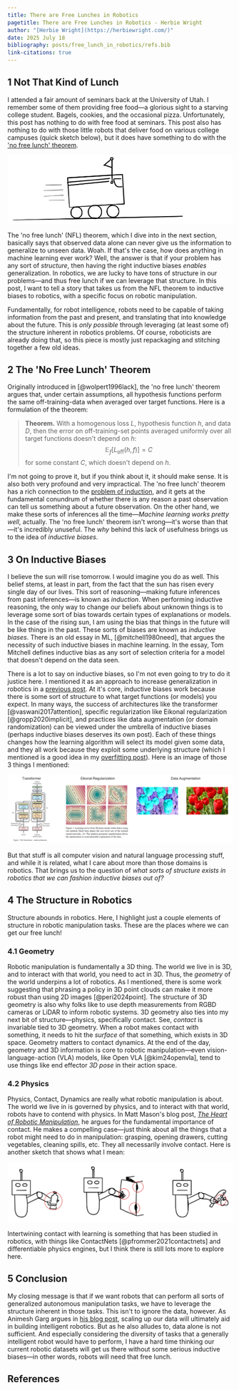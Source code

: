```yaml
---
title: There are Free Lunches in Robotics
pagetitle: There are Free Lunches in Robotics - Herbie Wright
author: "[Herbie Wright](https://herbiewright.com/)"
date: 2025 July 18
bibliography: posts/free_lunch_in_robotics/refs.bib
link-citations: true
---
```


## 1 Not That Kind of Lunch

I attended a fair amount of seminars back at the University of Utah. I remember some of them providing free food—a glorious sight to a starving college student. Bagels, cookies, and the occasional pizza. Unfortunately, this post has nothing to do with free food at seminars. This post also has nothing to do with those little robots that deliver food on various college campuses (quick sketch below), but it does have something to do with the ['no free lunch' theorem](https://en.wikipedia.org/wiki/No_free_lunch_theorem).

![](delivery_robot.png)

The 'no free lunch' (NFL) theorem, which I dive into in the next section, basically says that observed data alone can never give us the information to generalize to unseen data. Woah. If that's the case, how does anything in machine learning ever work? Well, the answer is that if your problem has any sort of *structure*, then having the right inductive biases *enables* generalization. In robotics, we are lucky to have tons of structure in our problems—and thus free lunch if we can leverage that structure. In this post, I want to tell a story that takes us from the NFL theorem to inductive biases to robotics, with a specific focus on robotic manipulation.

Fundamentally, for robot intelligence, robots need to be capable of taking information from the past and present, and translating that into knowledge about the future. This is *only possible* through leveraging (at least some of) the structure inherent in robotics problems. Of course, roboticists are already doing that, so this piece is mostly just repackaging and stitching together a few old ideas.

## 2 The 'No Free Lunch' Theorem

Originally introduced in [@wolpert1996lack], the 'no free lunch' theorem argues that, under certain assumptions, all hypothesis functions perform the same off-training-data when averaged over target functions. Here is a formulation of the theorem:

> **Theorem.** With a homogenous loss $L$, hypothesis function $h$, and data $D$, then the error on off-training-set points averaged uniformly over all target functions doesn't depend on $h$: 
> $$ \mathbb E_f [L_\text{off} (h, f)] = C $$
> for some constant $C$, which doesn't depend on $h$.

I'm not going to prove it, but if you think about it, it should make sense. It is also both very profound and very impractical. The 'no free lunch' theorem has a rich connection to the [problem of induction](https://en.wikipedia.org/wiki/Problem_of_induction), and it gets at the fundamental conundrum of whether there is any reason a past observation can tell us something about a future observation. On the other hand, we make these sorts of inferences all the time—*Machine learning works pretty well*, actually. The 'no free lunch' theorem isn't wrong—it's worse than that—it's incredibly unuseful. The *why* behind this lack of usefulness brings us to the idea of *inductive biases*.

## 3 On Inductive Biases

I believe the sun will rise tomorrow. I would imagine you do as well. This belief stems, at least in part, from the fact that the sun has risen every single day of our lives. This sort of reasoning—making future inferences from past inferences—is known as *induction*. When performing inductive reasoning, the only way to change our beliefs about unknown things is to leverage some sort of bias towards certain types of explanations or models. In the case of the rising sun, I am using the bias that things in the future will be like things in the past. These sorts of biases are known as *inductive biases*. There is an old essay in ML, [@mitchell1980need], that argues the necessity of such inductive biases in machine learning. In the essay, Tom Mitchell defines inductive bias as any sort of selection criteria for a model that doesn't depend on the data seen.

There is a lot to say on inductive biases, so I'm not even going to try to do it justice here. I mentioned it as an approach to increase generalization in robotics in a [previous post](/posts/robustness_and_robotics/). At it's core, inductive biases work because there is some sort of structure to what target functions (or models) you expect. In many ways, the success of architectures like the transformer [@vaswani2017attention], specific regularization like Eikonal regularization [@gropp2020implicit], and practices like data augmentation (or domain randomization) can be viewed under the umbrella of inductive biases (perhaps inductive biases deserves its own post). Each of these things changes how the learning algorithm will select its model given some data, and they all work because they exploit some underlying structure (which I mentioned is a good idea in my [overfitting post](/posts/overfitting_is_fine)). Here is an image of those 3 things I mentioned:  

![](inductive_bias.png)

But that stuff is all computer vision and natural language processing stuff, and while it is related, what I care about more than those domains is robotics. That brings us to the question of *what sorts of structure exists in robotics that we can fashion inductive biases out of?* 

## 4 The Structure in Robotics

Structure abounds in robotics. Here, I highlight just a couple elements of structure in robotic manipulation tasks. These are the places where we can get our free lunch!

### 4.1 Geometry

Robotic manipulation is fundamentally a 3D thing. The world we live in is 3D, and to interact with that world, you need to act in 3D. Thus, the *geometry* of the world underpins a lot of robotics. As I mentioned, there is some work suggesting that phrasing a policy in 3D point clouds can make it more robust than using 2D images [@peri2024point]. The structure of 3D geometry is also why folks like to use depth measurements from RGBD cameras or LiDAR to inform robotic systems. 3D geometry also ties into my next bit of structure—physics, specifically contact. See, *contact* is invariable tied to 3D geometry. When a robot makes contact with something, it needs to hit the *surface* of that something, which exists in 3D space. Geometry matters to contact dynamics. At the end of the day, geometry and 3D information is core to robotic manipulation—even vision-language-action (VLA) models, like Open VLA [@kim24openvla], tend to use things like end effector *3D pose* in their action space. 

### 4.2 Physics

Physics, Contact, Dynamics are really what robotic manipulation is about. The world we live in is governed by physics, and to interact with that world, robots have to contend with physics. In Matt Mason's blog post, [*The Heart of Robotic Manipulation*](https://mtmason.com/the-heart-of-robotic-manipulation/), he argues for the fundamental importance of contact. He makes a compelling case—just think about all the things that a robot might need to do in manipulation: grasping, opening drawers, cutting vegetables, cleaning spills, etc. They all necessarily involve contact. Here is another sketch that shows what I mean:

![](physics.png)

Intertwining contact with learning is something that has been studied in robotics, with things like ContactNets [@pfrommer2021contactnets] and differentiable physics engines, but I think there is still lots more to explore here. 

## 5 Conclusion

My closing message is that if we want robots that can perform all sorts of generalized autonomous manipulation tasks, we have to leverage the structure inherent in those tasks. This isn't to ignore the data, however. As Animesh Garg argues in [his blog post](https://praxiscurrents.substack.com/p/the-age-of-empiricism-in-physical), scaling up our data will ultimately aid in building intelligent robotics. But as he also alludes to, data alone is not sufficient. And especially considering the diversity of tasks that a generally intelligent robot would have to perform, I have a hard time thinking our current robotic datasets will get us there without some serious inductive biases—in other words, robots will need that free lunch.

## References



